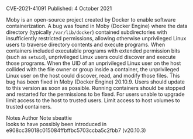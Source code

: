 

CVE-2021-41091
Published: 4 October 2021

Moby is an open-source project created by Docker to enable software containerization. 
A bug was found in Moby (Docker Engine) where the data directory (typically `/var/lib/docker`) 
contained subdirectories with insufficiently restricted permissions, allowing otherwise unprivileged Linux users to traverse directory contents and execute programs. When containers included executable programs with extended permission bits (such as `setuid`),
unprivileged Linux users could discover and execute those programs. When the UID of an unprivileged Linux user on the host collided with the file owner or group inside a container, the unprivileged Linux user on the host could discover, read, and modify those files. 
This bug has been fixed in Moby (Docker Engine) 20.10.9. Users should update to this version as soon as possible. Running containers should be stopped and restarted for the permissions to be fixed. For users unable to upgrade limit access to the host to trusted users.
Limit access to host volumes to trusted containers.

Notes
Author	Note
sbeattie	
looks to have possibly been introduced in
e908cc39018c015084ffbffbc5703ccba5c2fbb7 (v20.10.3)

